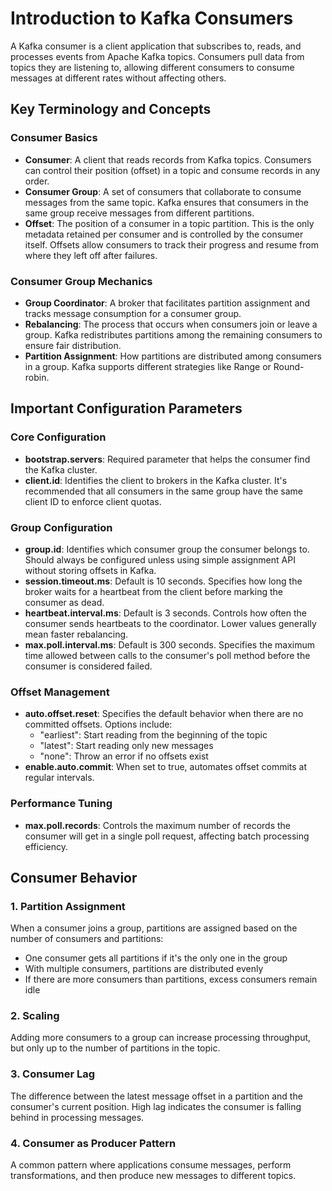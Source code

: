 # Introduction to Kafka Consumers

A Kafka consumer is a client application that subscribes to, reads, and processes events from Apache Kafka topics. Consumers pull data from topics they are listening to, allowing different consumers to consume messages at different rates without affecting others.

## Key Terminology and Concepts

### Consumer Basics
- **Consumer**: A client that reads records from Kafka topics. Consumers can control their position (offset) in a topic and consume records in any order.
- **Consumer Group**: A set of consumers that collaborate to consume messages from the same topic. Kafka ensures that consumers in the same group receive messages from different partitions.
- **Offset**: The position of a consumer in a topic partition. This is the only metadata retained per consumer and is controlled by the consumer itself. Offsets allow consumers to track their progress and resume from where they left off after failures.

### Consumer Group Mechanics
- **Group Coordinator**: A broker that facilitates partition assignment and tracks message consumption for a consumer group.
- **Rebalancing**: The process that occurs when consumers join or leave a group. Kafka redistributes partitions among the remaining consumers to ensure fair distribution.
- **Partition Assignment**: How partitions are distributed among consumers in a group. Kafka supports different strategies like Range or Round-robin.

## Important Configuration Parameters

### Core Configuration
- **bootstrap.servers**: Required parameter that helps the consumer find the Kafka cluster.
- **client.id**: Identifies the client to brokers in the Kafka cluster. It's recommended that all consumers in the same group have the same client ID to enforce client quotas.

### Group Configuration
- **group.id**: Identifies which consumer group the consumer belongs to. Should always be configured unless using simple assignment API without storing offsets in Kafka.
- **session.timeout.ms**: Default is 10 seconds. Specifies how long the broker waits for a heartbeat from the client before marking the consumer as dead.
- **heartbeat.interval.ms**: Default is 3 seconds. Controls how often the consumer sends heartbeats to the coordinator. Lower values generally mean faster rebalancing.
- **max.poll.interval.ms**: Default is 300 seconds. Specifies the maximum time allowed between calls to the consumer's poll method before the consumer is considered failed.

### Offset Management
- **auto.offset.reset**: Specifies the default behavior when there are no committed offsets. Options include:
  - "earliest": Start reading from the beginning of the topic
  - "latest": Start reading only new messages
  - "none": Throw an error if no offsets exist
- **enable.auto.commit**: When set to true, automates offset commits at regular intervals.

### Performance Tuning
- **max.poll.records**: Controls the maximum number of records the consumer will get in a single poll request, affecting batch processing efficiency.

## Consumer Behavior

### 1. Partition Assignment
When a consumer joins a group, partitions are assigned based on the number of consumers and partitions:
- One consumer gets all partitions if it's the only one in the group
- With multiple consumers, partitions are distributed evenly
- If there are more consumers than partitions, excess consumers remain idle

### 2. Scaling
Adding more consumers to a group can increase processing throughput, but only up to the number of partitions in the topic.

### 3. Consumer Lag
The difference between the latest message offset in a partition and the consumer's current position. High lag indicates the consumer is falling behind in processing messages.

### 4. Consumer as Producer Pattern
A common pattern where applications consume messages, perform transformations, and then produce new messages to different topics.
